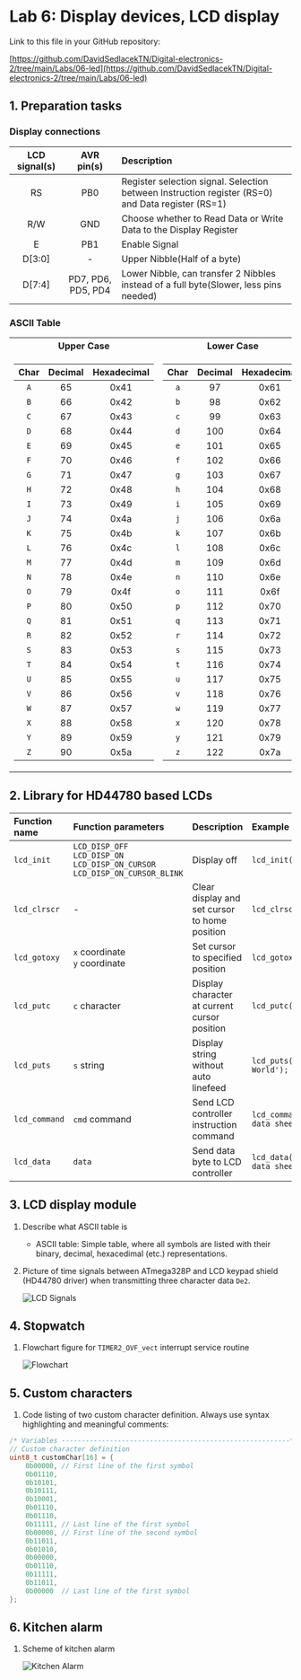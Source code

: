 # Lab 6: Display devices, LCD display

Link to this file in your GitHub repository:

[https://github.com/DavidSedlacekTN/Digital-electronics-2/tree/main/Labs/06-led](https://github.com/DavidSedlacekTN/Digital-electronics-2/tree/main/Labs/06-led)

## 1. Preparation tasks

### Display connections
   | **LCD signal(s)** | **AVR pin(s)** | **Description** |
   | :-: | :-: | :-- |
   | RS | PB0 | Register selection signal. Selection between Instruction register (RS=0) and Data register (RS=1) |
   | R/W | GND | Choose whether to Read Data or Write Data to the Display Register |
   | E | PB1 | Enable Signal |
   | D[3:0] | - | Upper Nibble(Half of a byte) |
   | D[7:4] | PD7, PD6, PD5, PD4 | Lower Nibble, can transfer 2 Nibbles instead of a full byte(Slower, less pins needed) |

### ASCII Table
<table>
<tr><th>Upper Case</th><th>Lower Case</th><th>Numbers</th></tr>

<tr><td>

   | **Char** | **Decimal** | **Hexadecimal** |
   | :-: | :-: | :-: |
   | `A` | 65 | 0x41 |
   | `B` | 66 | 0x42 |
   | `C` | 67 | 0x43 |
   | `D` | 68 | 0x44 |
   | `E` | 69 | 0x45 |
   | `F` | 70 | 0x46 |
   | `G` | 71 | 0x47 |
   | `H` | 72 | 0x48 |
   | `I` | 73 | 0x49 |
   | `J` | 74 | 0x4a |
   | `K` | 75 | 0x4b |
   | `L` | 76 | 0x4c |
   | `M` | 77 | 0x4d |
   | `N` | 78 | 0x4e |
   | `O` | 79 | 0x4f |
   | `P` | 80 | 0x50 |
   | `Q` | 81 | 0x51 |
   | `R` | 82 | 0x52 |
   | `S` | 83 | 0x53 |
   | `T` | 84 | 0x54 |
   | `U` | 85 | 0x55 |
   | `V` | 86 | 0x56 |
   | `W` | 87 | 0x57 |
   | `X` | 88 | 0x58 |
   | `Y` | 89 | 0x59 |
   | `Z` | 90 | 0x5a |

</td><td>

   | **Char** | **Decimal** | **Hexadecimal** |
   | :-: | :-: | :-: |
   | `a` | 97 | 0x61 |
   | `b` | 98 | 0x62 |
   | `c` | 99 | 0x63 |
   | `d` | 100 | 0x64 |
   | `e` | 101 | 0x65 |
   | `f` | 102 | 0x66 |
   | `g` | 103 | 0x67 |
   | `h` | 104 | 0x68 |
   | `i` | 105 | 0x69 |
   | `j` | 106 | 0x6a |
   | `k` | 107 | 0x6b |
   | `l` | 108 | 0x6c |
   | `m` | 109 | 0x6d |
   | `n` | 110 | 0x6e |
   | `o` | 111 | 0x6f |
   | `p` | 112 | 0x70 |
   | `q` | 113 | 0x71 |
   | `r` | 114 | 0x72 |
   | `s` | 115 | 0x73 |
   | `t` | 116 | 0x74 |
   | `u` | 117 | 0x75 |
   | `v` | 118 | 0x76 |
   | `w` | 119 | 0x77 |
   | `x` | 120 | 0x78 |
   | `y` | 121 | 0x79 |
   | `z` | 122 | 0x7a |

</td><td>

   | **Char** | **Decimal** | **Hexadecimal** |
   | :-: | :-: | :-: |
   | `0` | 48 | 0x30 |
   | `1` | 49 | 0x31 |
   | `2` | 50 | 0x32 |
   | `3` | 51 | 0x33 |
   | `4` | 52 | 0x34 |
   | `5` | 53 | 0x35 |
   | `6` | 54 | 0x36 |
   | `7` | 55 | 0x37 |
   | `8` | 56 | 0x38 |
   | `9` | 57 | 0x39 |

</td></tr> </table>

## 2. Library for HD44780 based LCDs
   | **Function name** | **Function parameters** | **Description** | **Example** |
   | :-- | :-- | :-- | :-- |
   | `lcd_init` | `LCD_DISP_OFF`<br>`LCD_DISP_ON`<br>`LCD_DISP_ON_CURSOR`<br>`LCD_DISP_ON_CURSOR_BLINK` | Display off | `lcd_init(LCD_DISP_OFF);` |
   | `lcd_clrscr` | - | Clear display and set cursor to home position | `lcd_clrscr();` |
   | `lcd_gotoxy` | `x` coordinate<br>`y` coordinate | Set cursor to specified position | `lcd_gotoxy(2,2);` |
   | `lcd_putc` | `c` character | Display character at current cursor position | `lcd_putc('c');` |
   | `lcd_puts` | `s` string | Display string without auto linefeed | `lcd_puts('Hello World');` |
   | `lcd_command` | `cmd` command | Send LCD controller instruction command | `lcd_command(see HD44780 data sheet);` |
   | `lcd_data` | `data` | Send data byte to LCD controller | `lcd_data(see HD44780 data sheet)` |

## 3. LCD display module

1. Describe what ASCII table is
   * ASCII table: Simple table, where all symbols are listed with their binary, decimal, hexacedimal (etc.) representations.

2. Picture of time signals between ATmega328P and LCD keypad shield (HD44780 driver) when transmitting three character data `De2`.

   ![LCD Signals](Images/LCD_Signals.png)


## 4. Stopwatch

1. Flowchart figure for `TIMER2_OVF_vect` interrupt service routine

   ![Flowchart](Images/Flowchart.png)


## 5. Custom characters

1. Code listing of two custom character definition. Always use syntax highlighting and meaningful comments:

```c
/* Variables ---------------------------------------------------------*/
// Custom character definition
uint8_t customChar[16] = {
	0b00000, // First line of the first symbol
	0b01110,
	0b10101,
	0b10111,
	0b10001,
	0b01110,
	0b01110,
	0b11111, // Last line of the first symbol
	0b00000, // First line of the second symbol
	0b11011,
	0b01010,
	0b00000,
	0b01110,
	0b11111,
	0b11011,
	0b00000  // Last line of the first symbol
};
```

## 6. Kitchen alarm

1. Scheme of kitchen alarm

   ![Kitchen Alarm](Images/Kitchen_Timer.PNG)